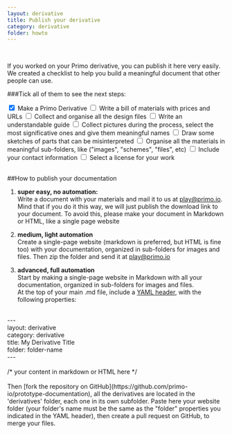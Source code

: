 ```yaml
---
layout: derivative
title: Publish your derivative
category: derivative
folder: howto
---
```

<br>

<!--
The page URLs should be like:
{{ site.baseurl }}derivatives/{{ page.folder }}/sub-folder/file.jpg

example:
{{ site.baseurl }}derivatives/{{ page.folder }}/images/rubber.jpg
-->
If you worked on your Primo derivative, you can publish it here very easily. <br>
We created a checklist to help you build a meaningful document that other people can use. 

###Tick all of them to see the next steps:

<input type="checkbox" id="derp1" checked/>
<label for="derp1">Make a Primo Derivative</label>
<input type="checkbox" id="derp2" />
<label for="derp2">Write a bill of materials with prices and URLs</label>
<input type="checkbox" id="derp3" />
<label for="derp3">Collect and organise all the design files</label>
<input type="checkbox" id="derp4" />
<label for="derp4">Write an understandable guide</label>
<input type="checkbox" id="derp5" />
<label for="derp5">Collect pictures during the process, select the most significative ones and give them meaningful names</label>
<input type="checkbox" id="derp6" />
<label for="derp6">Draw some sketches of parts that can be misinterpreted</label>
<input type="checkbox" id="derp7" />
<label for="derp7">Organise all the materials in meaningful sub-folders, like ("images", "schemes", "files", etc)</label>
<input type="checkbox" id="derp8" />
<label for="derp8">Include your contact information</label>
<input type="checkbox" id="derp9" />
<label for="derp9">Select a license for your work</label>

<div id="instructions" markdown="1">
<br>

##How to publish your documentation

1. **super easy, no automation:** <br>
Write a document with your materials and mail it to us at [play@primo.io](mailto:play@primo.io). Mind that if you do it this way, we will just publish the download link to your document. To avoid this, please make your document in Markdown or HTML, like a single page website

2. **medium, light automation** <br>
Create a single-page website (markdown is preferred, but HTML is fine too) with your documentation, organized in sub-folders for images and files. 
Then zip the folder and send it at [play@primo.io](mailto:play@primo.io)

3. **advanced, full automation** <br>
Start by making a single-page website in Markdown with all your documentation, organized in sub-folders for images and files.<br>
At the top of your main .md file, include a [YAML header](http://jekyllrb.com/docs/frontmatter/), with the following properties:<br>
<br>
---<br>
layout: derivative<br>
category: derivative<br>
title: My Derivative Title<br>
folder: folder-name<br>
---<br>
<br>
/* your content in markdown or HTML here */<br>
<br>
Then [fork the repository on GitHub](https://github.com/primo-io/prototype-documentation), all the derivatives are located in the 'derivatives' folder, each one in its own subfolder. 
Paste here your website folder (your folder's name must be the same as the "folder" properties you indicated in the YAML header), then create a pull request on GitHub, to merge your files.

</div>

<script src="http://code.jquery.com/jquery-latest.min.js"
        type="text/javascript"> </script>

<script type="text/javascript">
	
	$("#instructions").hide();

	$("input:checkbox").change(function(){
	    if ($('input:checked').length == $('input:checkbox').length) {
	  		$("#instructions").show();
	    } else {
	    	$("#instructions").hide();
	    }
	});
</script>